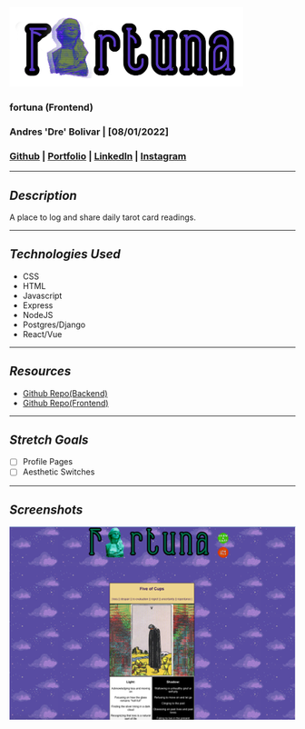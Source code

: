 ![Image](client/src/assets/fortunabar.png)
### **fortuna (Frontend)**
### Andres 'Dre' Bolivar | [08/01/2022]
### [Github](http://www.github.com/drebolivar) | [Portfolio](http://drebolivar.github.io/portfolio) | [LinkedIn](http://www.linkedin.com/in/drebolivar) | [Instagram](http://www.instagram.com/dredose) 
---
## **_Description_**
 A place to log and share daily tarot card readings.

---
## **_Technologies Used_**
- CSS
- HTML
- Javascript
- Express
- NodeJS
- Postgres/Django
- React/Vue

---
## **_Resources_**
- [Github Repo(Backend)](https://github.com/drebolivar/fortuna)
- [Github Repo(Frontend)](https://github.com/drebolivar/fortuna-frontend)

---
## **_Stretch Goals_**
- [ ] Profile Pages
- [ ] Aesthetic Switches

---
## **_Screenshots_**
![Image](client/src/assets/fortuna3.png)
